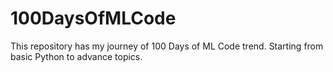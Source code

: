 # 100DaysOfMLCode
This repository has my journey of 100 Days of ML Code trend. Starting from basic Python to advance topics.
